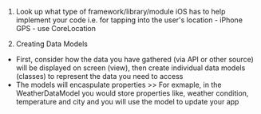<!-- This file highlights how to structure your projects-->

1. Look up what type of framework/library/module iOS has to help implement your code 
  i.e. for tapping into the user's location - iPhone GPS - use CoreLocation
  
2. Creating Data Models 
  - First, consider how the data you have gathered (via API or other source) will be displayed on screen (view), then create individual data models (classes) to represent the data you need to access 
  - The models will encaspulate properties >> For exmaple, in the WeatherDataModel you would store properties like, weather condition, temperature and city and you will use the model to update your app 
  